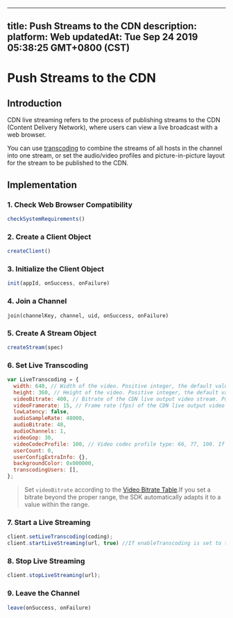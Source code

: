 
---
title: Push Streams to the CDN
description: 
platform: Web
updatedAt: Tue Sep 24 2019 05:38:25 GMT+0800 (CST)
---
# Push Streams to the CDN
## Introduction

CDN live streaming refers to the process of publishing streams to the CDN (Content Delivery Network), where users can view a live broadcast with a web browser.

You can use [transcoding](https://docs.agora.io/en/Agora%20Platform/terms?platform=All%20Platforms#transcoding) to combine the streams of all hosts in the channel into one stream, or set the audio/video profiles and picture-in-picture layout for the stream to be published to the CDN.

## Implementation

### 1. Check Web Browser Compatibility

```javascript
checkSystemRequirements()
```

### 2. Create a Client Object

```javascript
createClient()
```

### 3. Initialize the Client Object

```javascript
init(appId, onSuccess, onFailure)
```

### 4. Join a Channel

```
join(channelKey, channel, uid, onSuccess, onFailure)
```

### 5. Create A Stream Object

```javascript
createStream(spec)
```

### 6. Set Live Transcoding

```javascript
var LiveTranscoding = {
  width: 640, // Width of the video. Positive integer, the default value is 640. The value range is [16, 10000].
  height: 360, // Height of the video. Positive integer, the default value is 360. The value range is [16, 10000].
  videoBitrate: 400, // Bitrate of the CDN live output video stream. Positive integer. The default value is 400 Kbps. 
  videoFramerate: 15, // Frame rate (fps) of the CDN live output video stream. The default value is 15. Agora adjusts all values over 30 to 30.
  lowLatency: false,
  audioSampleRate: 48000,
  audioBitrate: 48,
  audioChannels: 1,
  videoGop: 30,
  videoCodecProfile: 100, // Video codec profile type: 66, 77, 100. If you set this parameter to other values, Agora adjusts it to the default value 100.
  userCount: 0,
  userConfigExtraInfo: {},
  backgroundColor: 0x000000,
  transcodingUsers: [],
};
```
> Set `videoBitrate` according to the [Video Bitrate Table](https://docs.agora.io/en/Audio%20Broadcast/en/Video/API%20Reference/web/v2.9.0/interfaces/agorartc.videoencoderconfiguration.html?transId=2.9.0#bitrate).If you set a bitrate beyond the proper range, the SDK automatically adapts it to a value within the range.

### 7. Start a Live Streaming

```javascript
client.setLiveTranscoding(coding);
client.startLiveStreaming(url, true) //If enableTranscoding is set to true, setLiveTranscoding must be called before _startLiveStreaming.
```

### 8. Stop Live Streaming

```javascript
client.stopLiveStreaming(url);
```

### 9. Leave the Channel

```javascript
leave(onSuccess, onFailure)
```
